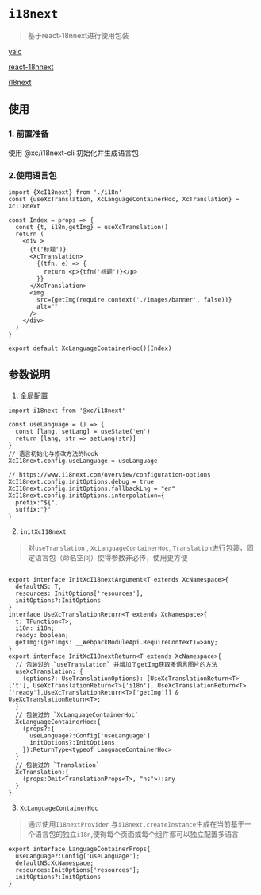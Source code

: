 # `i18next`

> 基于react-18nnext进行使用包装


[yalc](https://github.com/wclr/yalc)

[react-18nnext](https://react.i18next.com/)

[i18next](https://www.i18next.com/)

## 使用

### 1. 前置准备

使用 @xc/i18next-cli 初始化并生成语言包


### 2.使用语言包


```
import {XcI18next} from './i18n'
const {useXcTranslation, XcLanguageContainerHoc, XcTranslation} = XcI18next

const Index = props => {
  const {t, i18n,getImg} = useXcTranslation()
  return (
    <div >
      {t('标题')}
      <XcTranslation>
        {(tfn, e) => {
          return <p>{tfn('标题')}</p>
        }}
      </XcTranslation>
      <img
        src={getImg(require.context('./images/banner', false))}
        alt=""
      />
    </div>
  )
}

export default XcLanguageContainerHoc()(Index)

```
## 参数说明

1. 全局配置

```
import i18next from '@xc/i18next'

const useLanguage = () => {
  const [lang, setLang] = useState('en')
  return [lang, str => setLang(str)]
}
// 语言初始化与修改方法的hook
XcI18next.config.useLanguage = useLanguage

// https://www.i18next.com/overview/configuration-options
XcI18next.config.initOptions.debug = true
XcI18next.config.initOptions.fallbackLng = "en"
XcI18next.config.initOptions.interpolation={
  prefix:"${",
  suffix:"}"
}
```
2. `initXcI18next` 
> 对`useTranslation` , `XcLanguageContainerHoc`, `Translation`进行包装，固定语言包（命名空间）使得参数非必传，使用更方便

```

export interface InitXcI18nextArgument<T extends XcNamespace>{
  defaultNS: T,
  resources: InitOptions['resources'],
  initOptions?:InitOptions
}
interface UseXcTranslationReturn<T extends XcNamespace>{
  t: TFunction<T>;
  i18n: i18n;
  ready: boolean;
  getImg:(getImgs: __WebpackModuleApi.RequireContext)=>any;
}
export interface InitXcI18nextReturn<T extends XcNamespace>{
  // 包装过的 `useTranslation` 并增加了getImg获取多语言图片的方法
  useXcTranslation: {
    (options?: UseTranslationOptions): [UseXcTranslationReturn<T>['t'], UseXcTranslationReturn<T>['i18n'], UseXcTranslationReturn<T>['ready'],UseXcTranslationReturn<T>['getImg']] & UseXcTranslationReturn<T>;
  }
  // 包装过的 `XcLanguageContainerHoc`
  XcLanguageContainerHoc:{
    (props?:{
      useLanguage?:Config['useLanguage']
      initOptions?:InitOptions
    }):ReturnType<typeof LanguageContainerHoc>
  }
  // 包装过的 `Translation`   
  XcTranslation:{
    (props:Omit<TranslationProps<T>, "ns">):any
  }
}
```

3. `XcLanguageContainerHoc` 
> 通过使用`I18nextProvider` 与`i18next.createInstance`生成在当前基于一个语言包的独立`i18n`,使得每个页面或每个组件都可以独立配置多语言

```
export interface LanguageContainerProps{
  useLanguage?:Config['useLanguage'];
  defaultNS:XcNamespace;
  resources:InitOptions['resources'];
  initOptions?:InitOptions
}
```
